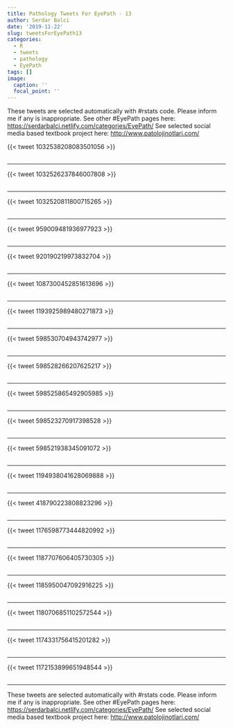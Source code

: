 ```yaml
---
title: Pathology Tweets For EyePath - 13
author: Serdar Balci
date: '2019-11-22'
slug: tweetsForEyePath13
categories:
  - R
  - tweets
  - pathology
  - EyePath
tags: []
image:
  caption: ''
  focal_point: ''
---
```



These tweets are selected automatically with #rstats code. Please inform me if any is inappropriate.
See other #EyePath pages here: https://serdarbalci.netlify.com/categories/EyePath/ 
See selected social media based textbook project here: http://www.patolojinotlari.com/

{{< tweet 1032538208083501056 >}}
<br>
<br>
<hr>
{{< tweet 1032526237846007808 >}}
<br>
<br>
<hr>
{{< tweet 1032520811800715265 >}}
<br>
<br>
<hr>
{{< tweet 959009481936977923 >}}
<br>
<br>
<hr>
{{< tweet 920190219973832704 >}}
<br>
<br>
<hr>
{{< tweet 1087300452851613696 >}}
<br>
<br>
<hr>
{{< tweet 1193925989480271873 >}}
<br>
<br>
<hr>
{{< tweet 598530704943742977 >}}
<br>
<br>
<hr>
{{< tweet 598528266207625217 >}}
<br>
<br>
<hr>
{{< tweet 598525865492905985 >}}
<br>
<br>
<hr>
{{< tweet 598523270917398528 >}}
<br>
<br>
<hr>
{{< tweet 598521938345091072 >}}
<br>
<br>
<hr>
{{< tweet 1194938041628069888 >}}
<br>
<br>
<hr>
{{< tweet 418790223808823296 >}}
<br>
<br>
<hr>
{{< tweet 1176598773444820992 >}}
<br>
<br>
<hr>
{{< tweet 1187707606405730305 >}}
<br>
<br>
<hr>
{{< tweet 1185950047092916225 >}}
<br>
<br>
<hr>
{{< tweet 1180706851102572544 >}}
<br>
<br>
<hr>
{{< tweet 1174331756415201282 >}}
<br>
<br>
<hr>
{{< tweet 1172153899651948544 >}}
<br>
<br>
<hr>


These tweets are selected automatically with #rstats code. Please inform me if any is inappropriate.
See other #EyePath pages here: https://serdarbalci.netlify.com/categories/EyePath/ 
See selected social media based textbook project here: http://www.patolojinotlari.com/
